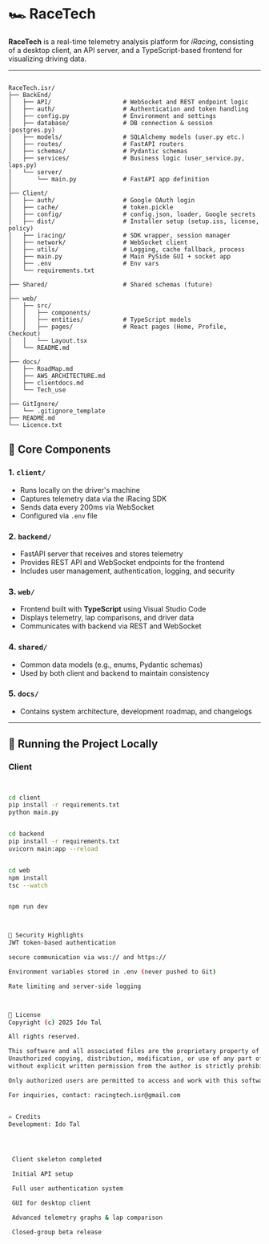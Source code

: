 # 🏎️ RaceTech

**RaceTech** is a real-time telemetry analysis platform for *iRacing*, consisting of a desktop client, an API server, and a TypeScript-based frontend for visualizing driving data.

---
```plaintext

RaceTech.isr/
├── BackEnd/
│   ├── API/                    # WebSocket and REST endpoint logic
│   ├── auth/                   # Authentication and token handling
│   ├── config.py               # Environment and settings
│   ├── database/               # DB connection & session (postgres.py)
│   ├── models/                 # SQLAlchemy models (user.py etc.)
│   ├── routes/                 # FastAPI routers
│   ├── schemas/                # Pydantic schemas
│   ├── services/               # Business logic (user_service.py, laps.py)
│   └── server/
│       └── main.py             # FastAPI app definition
│
├── Client/
│   ├── auth/                   # Google OAuth login
│   ├── cache/                  # token.pickle
│   ├── config/                 # config.json, loader, Google secrets
│   ├── dist/                   # Installer setup (setup.iss, license, policy)
│   ├── iracing/                # SDK wrapper, session manager
│   ├── network/                # WebSocket client
│   ├── utils/                  # Logging, cache fallback, process
│   ├── main.py                 # Main PySide GUI + socket app
│   ├── .env                    # Env vars
│   └── requirements.txt
│
├── Shared/                     # Shared schemas (future)
│
├── web/
│   ├── src/
│   │   ├── components/
│   │   ├── entities/           # TypeScript models
│   │   ├── pages/              # React pages (Home, Profile, Checkout)
│   │   └── Layout.tsx
│   └── README.md
│
├── docs/
│   ├── RoadMap.md
│   ├── AWS_ARCHITECTURE.md
│   ├── clientdocs.md
│   └── Tech_use
│
├── GitIgnore/
│   └── .gitignore_template
├── README.md
└── Licence.txt
```


## 🧠 Core Components

### 1. `client/`
- Runs locally on the driver's machine
- Captures telemetry data via the iRacing SDK
- Sends data every 200ms via WebSocket
- Configured via `.env` file

### 2. `backend/`
- FastAPI server that receives and stores telemetry
- Provides REST API and WebSocket endpoints for the frontend
- Includes user management, authentication, logging, and security

### 3. `web/`
- Frontend built with **TypeScript** using Visual Studio Code
- Displays telemetry, lap comparisons, and driver data
- Communicates with backend via REST and WebSocket

### 4. `shared/`
- Common data models (e.g., enums, Pydantic schemas)
- Used by both client and backend to maintain consistency

### 5. `docs/`
- Contains system architecture, development roadmap, and changelogs

---

## 🚀 Running the Project Locally

### Client
```bash


cd client
pip install -r requirements.txt
python main.py


cd backend
pip install -r requirements.txt
uvicorn main:app --reload


cd web
npm install
tsc --watch


npm run dev



🔐 Security Highlights
JWT token-based authentication

secure communication via wss:// and https://

Environment variables stored in .env (never pushed to Git)

Rate limiting and server-side logging



📄 License
Copyright (c) 2025 Ido Tal

All rights reserved.

This software and all associated files are the proprietary property of the author.
Unauthorized copying, distribution, modification, or use of any part of this software 
without explicit written permission from the author is strictly prohibited.

Only authorized users are permitted to access and work with this software.

For inquiries, contact: racingtech.isr@gmail.com


✍️ Credits
Development: Ido Tal




 Client skeleton completed

 Initial API setup

 Full user authentication system

 GUI for desktop client

 Advanced telemetry graphs & lap comparison

 Closed-group beta release

